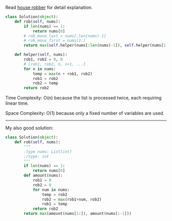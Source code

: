 Read [house robber](https://github.com/purepisces/Wenqing-LeetcodeSolution/blob/main/1-D-Dynamic-Programming/Medium-198-House-Robber.md) for detail explanation.
```python
class Solution(object):
    def rob(self, nums):
        if len(nums) == 1:
            return nums[0]
        # rob_move_last = nums[:len(nums)-1]
        # rob_move_first = nums[1:]
        return max(self.helper(nums[:len(nums)-1]), self.helper(nums[1:]))

    def helper(self, nums):
        rob1, rob2 = 0, 0
        # [rob1, rob2, n, n+1, ...]
        for n in nums:
            temp = max(n + rob1, rob2)
            rob1 = rob2
            rob2 = temp
        return rob2
```

Time Complexity: O(n) because the list is processed twice, each requiring linear time.

Space Complexity: O(1) because only a fixed number of variables are used.

___
My also good solution:
```python
class Solution(object):
    def rob(self, nums):
        """
        :type nums: List[int]
        :rtype: int
        """
        if len(nums) == 1:
            return nums[0]
        def amount(nums):
            rob1 = 0
            rob2 = 0
            for num in nums:
                temp = rob2
                rob2 = max(rob1+num, rob2)
                rob1 = temp
            return rob2
        return max(amount(nums[1:]), amount(nums[:-1]))
```
